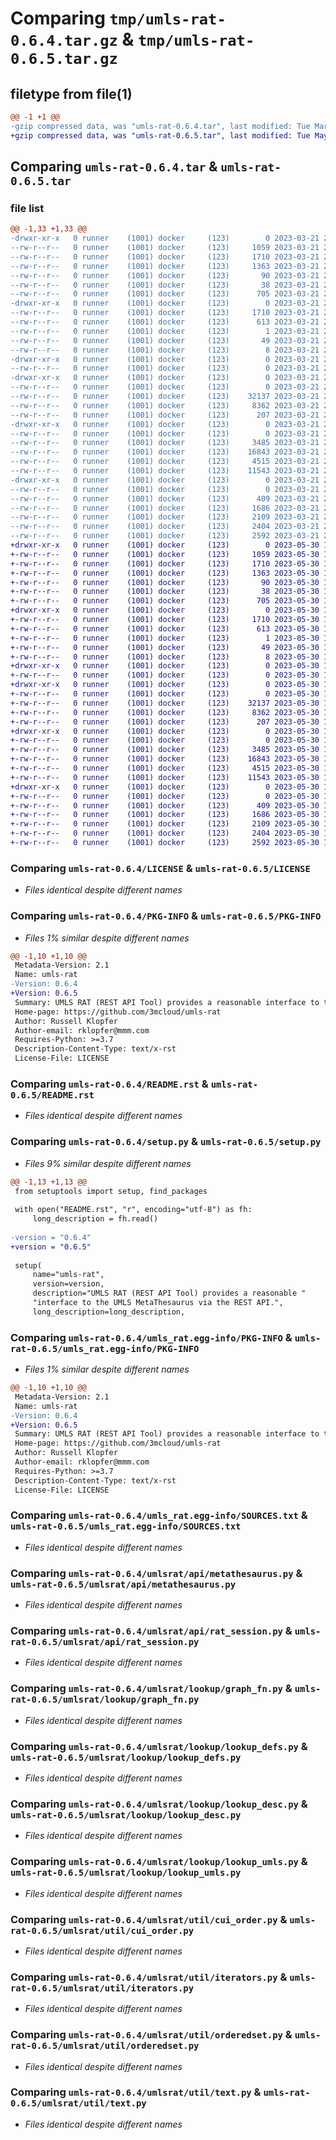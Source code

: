 # Comparing `tmp/umls-rat-0.6.4.tar.gz` & `tmp/umls-rat-0.6.5.tar.gz`

## filetype from file(1)

```diff
@@ -1 +1 @@
-gzip compressed data, was "umls-rat-0.6.4.tar", last modified: Tue Mar 21 20:27:00 2023, max compression
+gzip compressed data, was "umls-rat-0.6.5.tar", last modified: Tue May 30 14:51:50 2023, max compression
```

## Comparing `umls-rat-0.6.4.tar` & `umls-rat-0.6.5.tar`

### file list

```diff
@@ -1,33 +1,33 @@
-drwxr-xr-x   0 runner    (1001) docker     (123)        0 2023-03-21 20:27:00.819931 umls-rat-0.6.4/
--rw-r--r--   0 runner    (1001) docker     (123)     1059 2023-03-21 20:26:45.000000 umls-rat-0.6.4/LICENSE
--rw-r--r--   0 runner    (1001) docker     (123)     1710 2023-03-21 20:27:00.819931 umls-rat-0.6.4/PKG-INFO
--rw-r--r--   0 runner    (1001) docker     (123)     1363 2023-03-21 20:26:45.000000 umls-rat-0.6.4/README.rst
--rw-r--r--   0 runner    (1001) docker     (123)       90 2023-03-21 20:26:45.000000 umls-rat-0.6.4/pyproject.toml
--rw-r--r--   0 runner    (1001) docker     (123)       38 2023-03-21 20:27:00.819931 umls-rat-0.6.4/setup.cfg
--rw-r--r--   0 runner    (1001) docker     (123)      705 2023-03-21 20:26:45.000000 umls-rat-0.6.4/setup.py
-drwxr-xr-x   0 runner    (1001) docker     (123)        0 2023-03-21 20:27:00.815931 umls-rat-0.6.4/umls_rat.egg-info/
--rw-r--r--   0 runner    (1001) docker     (123)     1710 2023-03-21 20:27:00.000000 umls-rat-0.6.4/umls_rat.egg-info/PKG-INFO
--rw-r--r--   0 runner    (1001) docker     (123)      613 2023-03-21 20:27:00.000000 umls-rat-0.6.4/umls_rat.egg-info/SOURCES.txt
--rw-r--r--   0 runner    (1001) docker     (123)        1 2023-03-21 20:27:00.000000 umls-rat-0.6.4/umls_rat.egg-info/dependency_links.txt
--rw-r--r--   0 runner    (1001) docker     (123)       49 2023-03-21 20:27:00.000000 umls-rat-0.6.4/umls_rat.egg-info/requires.txt
--rw-r--r--   0 runner    (1001) docker     (123)        8 2023-03-21 20:27:00.000000 umls-rat-0.6.4/umls_rat.egg-info/top_level.txt
-drwxr-xr-x   0 runner    (1001) docker     (123)        0 2023-03-21 20:27:00.815931 umls-rat-0.6.4/umlsrat/
--rw-r--r--   0 runner    (1001) docker     (123)        0 2023-03-21 20:26:45.000000 umls-rat-0.6.4/umlsrat/__init__.py
-drwxr-xr-x   0 runner    (1001) docker     (123)        0 2023-03-21 20:27:00.815931 umls-rat-0.6.4/umlsrat/api/
--rw-r--r--   0 runner    (1001) docker     (123)        0 2023-03-21 20:26:45.000000 umls-rat-0.6.4/umlsrat/api/__init__.py
--rw-r--r--   0 runner    (1001) docker     (123)    32137 2023-03-21 20:26:45.000000 umls-rat-0.6.4/umlsrat/api/metathesaurus.py
--rw-r--r--   0 runner    (1001) docker     (123)     8362 2023-03-21 20:26:45.000000 umls-rat-0.6.4/umlsrat/api/rat_session.py
--rw-r--r--   0 runner    (1001) docker     (123)      207 2023-03-21 20:26:45.000000 umls-rat-0.6.4/umlsrat/const.py
-drwxr-xr-x   0 runner    (1001) docker     (123)        0 2023-03-21 20:27:00.819931 umls-rat-0.6.4/umlsrat/lookup/
--rw-r--r--   0 runner    (1001) docker     (123)        0 2023-03-21 20:26:45.000000 umls-rat-0.6.4/umlsrat/lookup/__init__.py
--rw-r--r--   0 runner    (1001) docker     (123)     3485 2023-03-21 20:26:45.000000 umls-rat-0.6.4/umlsrat/lookup/graph_fn.py
--rw-r--r--   0 runner    (1001) docker     (123)    16843 2023-03-21 20:26:45.000000 umls-rat-0.6.4/umlsrat/lookup/lookup_defs.py
--rw-r--r--   0 runner    (1001) docker     (123)     4515 2023-03-21 20:26:45.000000 umls-rat-0.6.4/umlsrat/lookup/lookup_desc.py
--rw-r--r--   0 runner    (1001) docker     (123)    11543 2023-03-21 20:26:45.000000 umls-rat-0.6.4/umlsrat/lookup/lookup_umls.py
-drwxr-xr-x   0 runner    (1001) docker     (123)        0 2023-03-21 20:27:00.819931 umls-rat-0.6.4/umlsrat/util/
--rw-r--r--   0 runner    (1001) docker     (123)        0 2023-03-21 20:26:45.000000 umls-rat-0.6.4/umlsrat/util/__init__.py
--rw-r--r--   0 runner    (1001) docker     (123)      409 2023-03-21 20:26:45.000000 umls-rat-0.6.4/umlsrat/util/args_util.py
--rw-r--r--   0 runner    (1001) docker     (123)     1686 2023-03-21 20:26:45.000000 umls-rat-0.6.4/umlsrat/util/cui_order.py
--rw-r--r--   0 runner    (1001) docker     (123)     2109 2023-03-21 20:26:45.000000 umls-rat-0.6.4/umlsrat/util/iterators.py
--rw-r--r--   0 runner    (1001) docker     (123)     2404 2023-03-21 20:26:45.000000 umls-rat-0.6.4/umlsrat/util/orderedset.py
--rw-r--r--   0 runner    (1001) docker     (123)     2592 2023-03-21 20:26:45.000000 umls-rat-0.6.4/umlsrat/util/text.py
+drwxr-xr-x   0 runner    (1001) docker     (123)        0 2023-05-30 14:51:50.800332 umls-rat-0.6.5/
+-rw-r--r--   0 runner    (1001) docker     (123)     1059 2023-05-30 14:51:39.000000 umls-rat-0.6.5/LICENSE
+-rw-r--r--   0 runner    (1001) docker     (123)     1710 2023-05-30 14:51:50.800332 umls-rat-0.6.5/PKG-INFO
+-rw-r--r--   0 runner    (1001) docker     (123)     1363 2023-05-30 14:51:39.000000 umls-rat-0.6.5/README.rst
+-rw-r--r--   0 runner    (1001) docker     (123)       90 2023-05-30 14:51:39.000000 umls-rat-0.6.5/pyproject.toml
+-rw-r--r--   0 runner    (1001) docker     (123)       38 2023-05-30 14:51:50.800332 umls-rat-0.6.5/setup.cfg
+-rw-r--r--   0 runner    (1001) docker     (123)      705 2023-05-30 14:51:39.000000 umls-rat-0.6.5/setup.py
+drwxr-xr-x   0 runner    (1001) docker     (123)        0 2023-05-30 14:51:50.796332 umls-rat-0.6.5/umls_rat.egg-info/
+-rw-r--r--   0 runner    (1001) docker     (123)     1710 2023-05-30 14:51:50.000000 umls-rat-0.6.5/umls_rat.egg-info/PKG-INFO
+-rw-r--r--   0 runner    (1001) docker     (123)      613 2023-05-30 14:51:50.000000 umls-rat-0.6.5/umls_rat.egg-info/SOURCES.txt
+-rw-r--r--   0 runner    (1001) docker     (123)        1 2023-05-30 14:51:50.000000 umls-rat-0.6.5/umls_rat.egg-info/dependency_links.txt
+-rw-r--r--   0 runner    (1001) docker     (123)       49 2023-05-30 14:51:50.000000 umls-rat-0.6.5/umls_rat.egg-info/requires.txt
+-rw-r--r--   0 runner    (1001) docker     (123)        8 2023-05-30 14:51:50.000000 umls-rat-0.6.5/umls_rat.egg-info/top_level.txt
+drwxr-xr-x   0 runner    (1001) docker     (123)        0 2023-05-30 14:51:50.800332 umls-rat-0.6.5/umlsrat/
+-rw-r--r--   0 runner    (1001) docker     (123)        0 2023-05-30 14:51:39.000000 umls-rat-0.6.5/umlsrat/__init__.py
+drwxr-xr-x   0 runner    (1001) docker     (123)        0 2023-05-30 14:51:50.800332 umls-rat-0.6.5/umlsrat/api/
+-rw-r--r--   0 runner    (1001) docker     (123)        0 2023-05-30 14:51:39.000000 umls-rat-0.6.5/umlsrat/api/__init__.py
+-rw-r--r--   0 runner    (1001) docker     (123)    32137 2023-05-30 14:51:39.000000 umls-rat-0.6.5/umlsrat/api/metathesaurus.py
+-rw-r--r--   0 runner    (1001) docker     (123)     8362 2023-05-30 14:51:39.000000 umls-rat-0.6.5/umlsrat/api/rat_session.py
+-rw-r--r--   0 runner    (1001) docker     (123)      207 2023-05-30 14:51:39.000000 umls-rat-0.6.5/umlsrat/const.py
+drwxr-xr-x   0 runner    (1001) docker     (123)        0 2023-05-30 14:51:50.800332 umls-rat-0.6.5/umlsrat/lookup/
+-rw-r--r--   0 runner    (1001) docker     (123)        0 2023-05-30 14:51:39.000000 umls-rat-0.6.5/umlsrat/lookup/__init__.py
+-rw-r--r--   0 runner    (1001) docker     (123)     3485 2023-05-30 14:51:39.000000 umls-rat-0.6.5/umlsrat/lookup/graph_fn.py
+-rw-r--r--   0 runner    (1001) docker     (123)    16843 2023-05-30 14:51:39.000000 umls-rat-0.6.5/umlsrat/lookup/lookup_defs.py
+-rw-r--r--   0 runner    (1001) docker     (123)     4515 2023-05-30 14:51:39.000000 umls-rat-0.6.5/umlsrat/lookup/lookup_desc.py
+-rw-r--r--   0 runner    (1001) docker     (123)    11543 2023-05-30 14:51:39.000000 umls-rat-0.6.5/umlsrat/lookup/lookup_umls.py
+drwxr-xr-x   0 runner    (1001) docker     (123)        0 2023-05-30 14:51:50.800332 umls-rat-0.6.5/umlsrat/util/
+-rw-r--r--   0 runner    (1001) docker     (123)        0 2023-05-30 14:51:39.000000 umls-rat-0.6.5/umlsrat/util/__init__.py
+-rw-r--r--   0 runner    (1001) docker     (123)      409 2023-05-30 14:51:39.000000 umls-rat-0.6.5/umlsrat/util/args_util.py
+-rw-r--r--   0 runner    (1001) docker     (123)     1686 2023-05-30 14:51:39.000000 umls-rat-0.6.5/umlsrat/util/cui_order.py
+-rw-r--r--   0 runner    (1001) docker     (123)     2109 2023-05-30 14:51:39.000000 umls-rat-0.6.5/umlsrat/util/iterators.py
+-rw-r--r--   0 runner    (1001) docker     (123)     2404 2023-05-30 14:51:39.000000 umls-rat-0.6.5/umlsrat/util/orderedset.py
+-rw-r--r--   0 runner    (1001) docker     (123)     2592 2023-05-30 14:51:39.000000 umls-rat-0.6.5/umlsrat/util/text.py
```

### Comparing `umls-rat-0.6.4/LICENSE` & `umls-rat-0.6.5/LICENSE`

 * *Files identical despite different names*

### Comparing `umls-rat-0.6.4/PKG-INFO` & `umls-rat-0.6.5/PKG-INFO`

 * *Files 1% similar despite different names*

```diff
@@ -1,10 +1,10 @@
 Metadata-Version: 2.1
 Name: umls-rat
-Version: 0.6.4
+Version: 0.6.5
 Summary: UMLS RAT (REST API Tool) provides a reasonable interface to the UMLS MetaThesaurus via the REST API.
 Home-page: https://github.com/3mcloud/umls-rat
 Author: Russell Klopfer
 Author-email: rklopfer@mmm.com
 Requires-Python: >=3.7
 Description-Content-Type: text/x-rst
 License-File: LICENSE
```

### Comparing `umls-rat-0.6.4/README.rst` & `umls-rat-0.6.5/README.rst`

 * *Files identical despite different names*

### Comparing `umls-rat-0.6.4/setup.py` & `umls-rat-0.6.5/setup.py`

 * *Files 9% similar despite different names*

```diff
@@ -1,13 +1,13 @@
 from setuptools import setup, find_packages
 
 with open("README.rst", "r", encoding="utf-8") as fh:
     long_description = fh.read()
 
-version = "0.6.4"
+version = "0.6.5"
 
 setup(
     name="umls-rat",
     version=version,
     description="UMLS RAT (REST API Tool) provides a reasonable "
     "interface to the UMLS MetaThesaurus via the REST API.",
     long_description=long_description,
```

### Comparing `umls-rat-0.6.4/umls_rat.egg-info/PKG-INFO` & `umls-rat-0.6.5/umls_rat.egg-info/PKG-INFO`

 * *Files 1% similar despite different names*

```diff
@@ -1,10 +1,10 @@
 Metadata-Version: 2.1
 Name: umls-rat
-Version: 0.6.4
+Version: 0.6.5
 Summary: UMLS RAT (REST API Tool) provides a reasonable interface to the UMLS MetaThesaurus via the REST API.
 Home-page: https://github.com/3mcloud/umls-rat
 Author: Russell Klopfer
 Author-email: rklopfer@mmm.com
 Requires-Python: >=3.7
 Description-Content-Type: text/x-rst
 License-File: LICENSE
```

### Comparing `umls-rat-0.6.4/umls_rat.egg-info/SOURCES.txt` & `umls-rat-0.6.5/umls_rat.egg-info/SOURCES.txt`

 * *Files identical despite different names*

### Comparing `umls-rat-0.6.4/umlsrat/api/metathesaurus.py` & `umls-rat-0.6.5/umlsrat/api/metathesaurus.py`

 * *Files identical despite different names*

### Comparing `umls-rat-0.6.4/umlsrat/api/rat_session.py` & `umls-rat-0.6.5/umlsrat/api/rat_session.py`

 * *Files identical despite different names*

### Comparing `umls-rat-0.6.4/umlsrat/lookup/graph_fn.py` & `umls-rat-0.6.5/umlsrat/lookup/graph_fn.py`

 * *Files identical despite different names*

### Comparing `umls-rat-0.6.4/umlsrat/lookup/lookup_defs.py` & `umls-rat-0.6.5/umlsrat/lookup/lookup_defs.py`

 * *Files identical despite different names*

### Comparing `umls-rat-0.6.4/umlsrat/lookup/lookup_desc.py` & `umls-rat-0.6.5/umlsrat/lookup/lookup_desc.py`

 * *Files identical despite different names*

### Comparing `umls-rat-0.6.4/umlsrat/lookup/lookup_umls.py` & `umls-rat-0.6.5/umlsrat/lookup/lookup_umls.py`

 * *Files identical despite different names*

### Comparing `umls-rat-0.6.4/umlsrat/util/cui_order.py` & `umls-rat-0.6.5/umlsrat/util/cui_order.py`

 * *Files identical despite different names*

### Comparing `umls-rat-0.6.4/umlsrat/util/iterators.py` & `umls-rat-0.6.5/umlsrat/util/iterators.py`

 * *Files identical despite different names*

### Comparing `umls-rat-0.6.4/umlsrat/util/orderedset.py` & `umls-rat-0.6.5/umlsrat/util/orderedset.py`

 * *Files identical despite different names*

### Comparing `umls-rat-0.6.4/umlsrat/util/text.py` & `umls-rat-0.6.5/umlsrat/util/text.py`

 * *Files identical despite different names*

